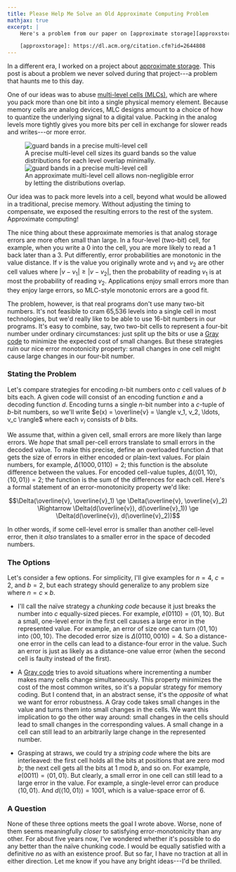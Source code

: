 ```yaml
---
title: Please Help Me Solve an Old Approximate Computing Problem
mathjax: true
excerpt: |
    Here's a problem from our paper on [approximate storage][approxstorage] that has been bugging me for about five years now. I think it's a coding theory problem, but I don't know where to start. Send me your brilliant insights.

    [approxstorage]: https://dl.acm.org/citation.cfm?id=2644808
---
```

In a different era, I worked on a project about [approximate storage][approxstorage].
This post is about a problem we never solved during that project---a problem that haunts me to this day.

One of our ideas was to abuse [multi-level cells (MLCs)][mlc], which are where you pack more than one bit into a single physical memory element.
Because memory cells are analog devices, MLC designs amount to a choice of how to quantize the underlying signal to a digital value.
Packing in the analog levels more tightly gives you more bits per cell in exchange for slower reads and writes---or more error.

<figure style="max-width: 400px;">
<img src="{{site.base}}/media/approxstorage/mlc-precise.svg"
  alt="guard bands in a precise multi-level cell">
<figcaption>A precise multi-level cell sizes its guard bands so the value distributions for each level overlap minimally.</figcaption>
<img src="{{site.base}}/media/approxstorage/mlc-approx.svg"
  alt="guard bands in a precise multi-level cell">
<figcaption>An approximate multi-level cell allows non-negligible error by letting the distributions overlap.</figcaption>
</figure>

Our idea was to pack more levels into a cell, beyond what would be allowed in a traditional, precise memory.
Without adjusting the timing to compensate, we exposed the resulting errors to the rest of the system.
Approximate computing!

The nice thing about these approximate memories is that analog storage errors are more often small than large.
In a four-level (two-bit) cell, for example, when you write a 0 into the cell, you are more likely to read a 1 back later than a 3.
Put differently, error probabilities are monotonic in the value distance.
If $v$ is the value you originally wrote and $v_1$ and $v_2$ are other cell values where $|v - v_1| \ge |v - v_2|$, then the probability of reading $v_1$ is at most the probability of reading $v_2$.
Applications enjoy small errors more than they enjoy large errors, so MLC-style monotonic errors are a good fit.

The problem, however, is that real programs don't use many two-bit numbers.
It's not feasible to cram 65,536 levels into a single cell in most technologies, but we'd really like to be able to use 16-bit numbers in our programs.
It's easy to combine, say, two two-bit cells to represent a four-bit number under ordinary circumstances: just split up the bits or use a [Gray code][] to minimize the expected cost of small changes.
But these strategies ruin our nice error monotonicity property:
small changes in one cell might cause large changes in our four-bit number.

### Stating the Problem

Let's compare strategies for encoding $n$-bit numbers onto $c$ cell values of $b$ bits each.
A given code will consist of an encoding function $e$ and a decoding function $d$.
Encoding turns a single $n$-bit number into a $c$-tuple of $b$-bit numbers, so we'll write $e(x) = \overline{v} = \langle v_1, v_2, \ldots, v_c \rangle$ where each $v_i$ consists of $b$ bits.

We assume that, within a given cell, small errors are more likely than large errors.
We *hope* that small per-cell errors translate to small errors in the decoded value.
To make this precise, define an overloaded function $\Delta$ that gets the size of errors in either encoded or plain-text values.
For plain numbers, for example, $\Delta(1000, 0110) = 2$; this function is the absolute difference between the values.
For encoded cell-value tuples, $\Delta(\langle 01, 10 \rangle, \langle 10, 01 \rangle) = 2$; the function is the sum of the differences for each cell.
Here's a formal statement of an error-monotonicity property we'd like:

$$\Delta(\overline{v}, \overline{v}_1) \ge \Delta(\overline{v}, \overline{v}_2)
\Rightarrow
\Delta(d(\overline{v}), d(\overline{v}_1)) \ge \Delta(d(\overline{v}), d(\overline{v}_2))$$

In other words, if some cell-level error is smaller than another cell-level error, then it *also* translates to a smaller error in the space of decoded numbers.

### The Options

Let's consider a few options.
For simplicity, I'll give examples for $n=4$, $c=2$, and $b=2$, but each strategy should generalize to any problem size where $n = c \times b$.

* I'll call the naïve strategy a *chunking code* because it just breaks the number into $c$ equally-sized pieces.
  For example, $e(0110) = \langle 01, 10 \rangle$.
  But a small, one-level error in the first cell causes a large error in the represented value.
  For example, an error of size one can turn $\langle 01, 10 \rangle$
  into $\langle 00, 10 \rangle$.
  The decoded error size is $\Delta(0110, 0010) = 4$.
  So a distance-one error in the cells can lead to a distance-four error in the value. Such an error is just as likely as a distance-one value error (when the second cell is faulty instead of the first).

* A [Gray code][] tries to avoid situations where incrementing a number makes many cells change simultaneously.
  This property minimizes the cost of the most common writes, so it's a popular strategy for memory coding.
  But I contend that, in an abstract sense, it's the *opposite* of what we want for error robustness.
  A Gray code takes small changes in the value and turns them into small changes in the cells. We want this implication to go the other way around: small changes in the cells should lead to small changes in the corresponding values.
  A small change in a cell can still lead to an arbitrarily large change in the represented number.

* Grasping at straws, we could try a *striping code* where the bits are interleaved: the first cell holds all the bits at positions that are zero mod $b$; the next cell gets all the bits at 1 mod $b$, and so on.
  For example, $e(0011) = \langle 01, 01 \rangle$.
  But clearly, a small error in one cell can still lead to a large error in the value.
  For example, a single-level error can produce $\langle 10, 01 \rangle$.
  And
  $d(\langle 10, 01 \rangle) = 1001$, which is a value-space error of 6.

### A Question

None of these three options meets the goal I wrote above.
Worse, none of them seems meaningfully *closer* to satisfying error-monotonicity than any other.
For about five years now, I've wondered whether it's possible to do any better than the naïve chunking code.
I would be equally satisfied with a definitive *no* as with an existence proof.
But so far, I have no traction at all in either direction.
Let me know if you have any bright ideas---I'd be thrilled.

[approxstorage]: https://dl.acm.org/citation.cfm?id=2644808
[mlc]: https://en.wikipedia.org/wiki/Multi-level_cell
[gray code]: https://en.wikipedia.org/wiki/Gray_code
